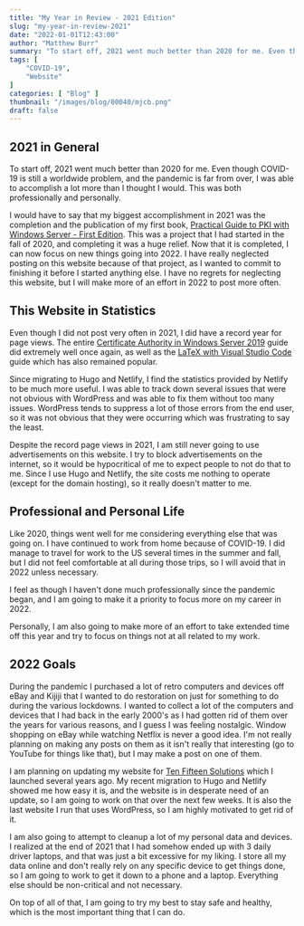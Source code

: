 ```yaml
---
title: "My Year in Review - 2021 Edition"
slug: "my-year-in-review-2021"
date: "2022-01-01T12:43:00"
author: "Matthew Burr"
summary: "To start off, 2021 went much better than 2020 for me. Even though COVID-19 is still a worldwide problem, and the pandemic is far from over, I was able to accomplish a lot more than I thought I would. This was both professionally and personally."
tags: [
    "COVID-19",
    "Website"
]
categories: [ "Blog" ]
thumbnail: "/images/blog/00040/mjcb.png"
draft: false
---
```


## 2021 in General ##

To start off, 2021 went much better than 2020 for me. Even though COVID-19 is still a worldwide problem, and the pandemic is far from over, I was able to accomplish a lot more than I thought I would. This was both professionally and personally.

I would have to say that my biggest accomplishment in 2021 was the completion and the publication of my first book, [Practical Guide to PKI with Windows Server - First Edition](/publications/practical-guide-to-pki-with-windows-server-first-edition/). This was a project that I had started in the fall of 2020, and completing it was a huge relief. Now that it is completed, I can now focus on new things going into 2022. I have really neglected posting on this website because of that project, as I wanted to commit to finishing it before I started anything else. I have no regrets for neglecting this website, but I will make more of an effort in 2022 to post more often.

## This Website in Statistics ##

Even though I did not post very often in 2021, I did have a record year for page views. The entire [Certificate Authority in Windows Server 2019](/blog/2020/03/09/certificate-authority-windows-server-2019/) guide did extremely well once again, as well as the [LaTeX with Visual Studio Code](/blog/2020/01/23/visual-studio-code-with-latex/) guide which has also remained popular.

Since migrating to Hugo and Netlify, I find the statistics provided by Netlify to be much more useful. I was able to track down several issues that were not obvious with WordPress and was able to fix them without too many issues. WordPress tends to suppress a lot of those errors from the end user, so it was not obvious that they were occurring which was frustrating to say the least.

Despite the record page views in 2021, I am still never going to use advertisements on this website. I try to block advertisements on the internet, so it would be hypocritical of me to expect people to not do that to me. Since I use Hugo and Netlify, the site costs me nothing to operate (except for the domain hosting), so it really doesn't matter to me.

## Professional and Personal Life ##

Like 2020, things went well for me considering everything else that was going on. I have continued to work from home because of COVID-19. I did manage to travel for work to the US several times in the summer and fall, but I did not feel comfortable at all during those trips, so I will avoid that in 2022 unless necessary.

I feel as though I haven't done much professionally since the pandemic began, and I am going to make it a priority to focus more on my career in 2022.

Personally, I am also going to make more of an effort to take extended time off this year and try to focus on things not at all related to my work.

## 2022 Goals ##

During the pandemic I purchased a lot of retro computers and devices off eBay and Kijiji that I wanted to do restoration on just for something to do during the various lockdowns. I wanted to collect a lot of the computers and devices that I had back in the early 2000's as I had gotten rid of them over the years for various reasons, and I guess I was feeling nostalgic. Window shopping on eBay while watching Netflix is never a good idea. I'm not really planning on making any posts on them as it isn't really that interesting (go to YouTube for things like that), but I may make a post on one of them.

I am planning on updating my website for [Ten Fifteen Solutions](https://tenfifteen.ca/) which I launched several years ago. My recent migration to Hugo and Netlify showed me how easy it is, and the website is in desperate need of an update, so I am going to work on that over the next few weeks. It is also the last website I run that uses WordPress, so I am highly motivated to get rid of it.

I am also going to attempt to cleanup a lot of my personal data and devices. I realized at the end of 2021 that I had somehow ended up with 3 daily driver laptops, and that was just a bit excessive for my liking. I store all my data online and don't really rely on any specific device to get things done, so I am going to work to get it down to a phone and a laptop. Everything else should be non-critical and not necessary.

On top of all of that, I am going to try my best to stay safe and healthy, which is the most important thing that I can do.
